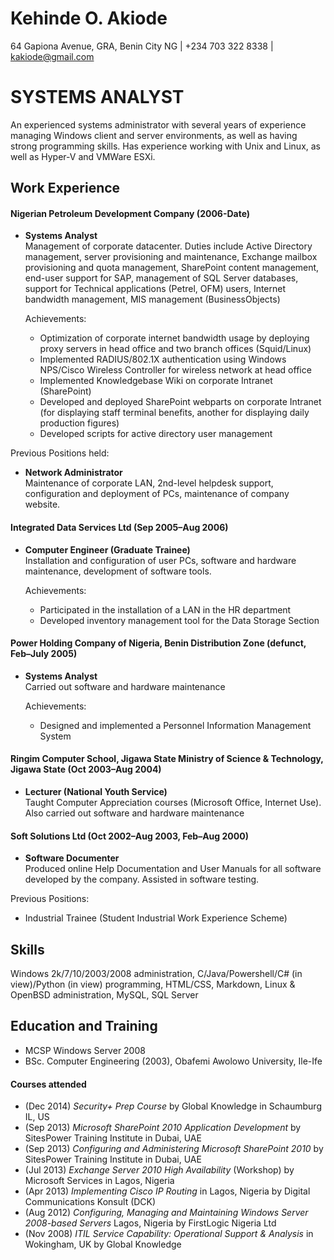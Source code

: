 # Kehinde O. Akiode
64 Gapiona Avenue, GRA, Benin City NG | +234 703 322 8338 | kakiode@gmail.com

# SYSTEMS ANALYST
An experienced systems administrator with several years of experience managing
 Windows client and server environments, as well as having strong programming
 skills. Has experience working with Unix and Linux, as well as Hyper-V and
 VMWare ESXi.

## Work Experience
#### Nigerian Petroleum Development Company (2006-Date)
- __Systems Analyst__  
 Management of corporate datacenter. Duties include Active Directory management,
 server provisioning and maintenance, Exchange mailbox provisioning and quota
 management, SharePoint content management, end-user support for SAP, management
  of SQL Server databases, support for Technical applications (Petrel, OFM) users,
  Internet bandwidth management, MIS management (BusinessObjects)

  Achievements:  
  - Optimization of corporate internet bandwidth usage by deploying proxy servers in
  head office and two branch offices (Squid/Linux)
  - Implemented RADIUS/802.1X authentication using Windows NPS/Cisco Wireless Controller
 for wireless network at head office
  - Implemented Knowledgebase Wiki on corporate Intranet (SharePoint)
  - Developed and deployed SharePoint webparts on corporate Intranet (for displaying
 staff terminal benefits, another for displaying daily production figures)
  - Developed scripts for active directory user management

Previous Positions held:

- __Network Administrator__  
  Maintenance of corporate LAN, 2nd-level helpdesk support, configuration and
 deployment of PCs, maintenance of company website.

#### Integrated Data Services Ltd (Sep 2005&ndash;Aug 2006)
- __Computer Engineer (Graduate Trainee)__  
Installation and configuration of user PCs, software and hardware maintenance,
development of software tools.

  Achievements:  
  - Participated in the installation of a LAN in the HR department
  - Developed inventory management tool for the Data Storage Section

#### Power Holding Company of Nigeria, Benin Distribution Zone (defunct, Feb&ndash;July 2005)
- __Systems Analyst__  
Carried out software and hardware maintenance

  Achievements:
  - Designed and implemented a Personnel Information Management System

#### Ringim Computer School, Jigawa State Ministry of Science & Technology, Jigawa State (Oct 2003&ndash;Aug 2004)
- __Lecturer (National Youth Service)__  
Taught Computer Appreciation courses (Microsoft Office, Internet Use). Also carried out software and hardware maintenance

#### Soft Solutions Ltd (Oct 2002&ndash;Aug 2003, Feb&ndash;Aug 2000)
- __Software Documenter__  
Produced online Help Documentation and User Manuals for all software developed by the company. Assisted in software testing.

Previous Positions:
- Industrial Trainee (Student Industrial Work Experience Scheme)

## Skills
Windows 2k/7/10/2003/2008 administration, C/Java/Powershell/C# (in view)/Python (in view)
 programming, HTML/CSS, Markdown, Linux & OpenBSD administration, MySQL, SQL Server

## Education and Training
- MCSP Windows Server 2008
- BSc. Computer Engineering (2003), Obafemi Awolowo University, Ile-Ife

#### Courses attended
- (Dec 2014) _Security+ Prep Course_ by Global Knowledge in Schaumburg IL, US
- (Sep 2013) _Microsoft SharePoint 2010 Application Development_ by SitesPower
  Training Institute in Dubai, UAE
- (Sep 2013) _Configuring and Administering Microsoft SharePoint 2010_ by SitesPower
  Training Institute in Dubai, UAE
- (Jul 2013) _Exchange Server 2010 High Availability_ (Workshop) by Microsoft Services
  in  Lagos, Nigeria
- (Apr 2013) _Implementing Cisco IP Routing_ in Lagos, Nigeria by Digital Communications Konsult (DCK)
- (Aug 2012) _Configuring, Managing and Maintaining Windows Server 2008-based Servers_
  Lagos, Nigeria by FirstLogic Nigeria Ltd
- (Nov 2008) _ITIL Service Capability: Operational Support & Analysis_ in Wokingham,
  UK by Global Knowledge
